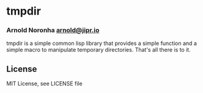 # tmpdir
### Arnold Noronha <arnold@jipr.io>

tmpdir is a simple common lisp library that provides a simple function
and a simple macro to manipulate temporary directories. That's all
there is to it.

## License

MIT License, see LICENSE file
